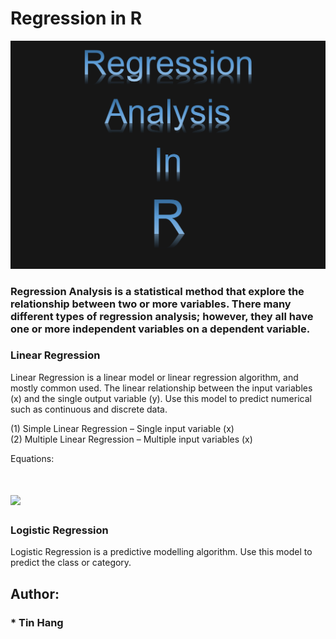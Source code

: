 # Regression in R  
<img src="RegressionAnalysisR.PNG">

### Regression Analysis is a statistical method that explore the relationship between two or more variables. There many different types of regression analysis; however, they all have one or more independent variables on a dependent variable.  
### Linear Regression
Linear Regression is a linear model or linear regression algorithm, and mostly common used. The linear relationship between the input variables (x) and the single output variable (y). 
Use this model to predict numerical such as continuous and discrete data.  

(1) Simple Linear Regression – Single input variable (x)  
(2) Multiple Linear Regression – Multiple input variables (x)  

Equations:  
# <img src="https://render.githubusercontent.com/render/math?math=y%20%3D%20b_%7B0%7D%20%2B%20b_%7B1%7D*x">

### Logistic Regression
Logistic Regression is a predictive modelling algorithm.  Use this model to predict the class or category.  

## Author:  
### * Tin Hang  
